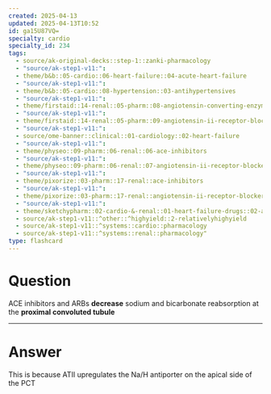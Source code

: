 ```yaml
---
created: 2025-04-13
updated: 2025-04-13T10:52
id: ga15U87VQ=
specialty: cardio
specialty_id: 234
tags:
  - source/ak-original-decks::step-1::zanki-pharmacology
  - "source/ak-step1-v11:": 
  - theme/b&b::05-cardio::06-heart-failure::04-acute-heart-failure
  - "source/ak-step1-v11:": 
  - theme/b&b::05-cardio::08-hypertension::03-antihypertensives
  - "source/ak-step1-v11:": 
  - theme/firstaid::14-renal::05-pharm::08-angiotensin-converting-enzyme-inhibitors
  - "source/ak-step1-v11:": 
  - theme/firstaid::14-renal::05-pharm::09-angiotensin-ii-receptor-blockers
  - "source/ak-step1-v11:": 
  - source/ome-banner::clinical::01-cardiology::02-heart-failure
  - "source/ak-step1-v11:": 
  - theme/physeo::09-pharm::06-renal::06-ace-inhibitors
  - "source/ak-step1-v11:": 
  - theme/physeo::09-pharm::06-renal::07-angiotensin-ii-receptor-blockers
  - "source/ak-step1-v11:": 
  - theme/pixorize::03-pharm::17-renal::ace-inhibitors
  - "source/ak-step1-v11:": 
  - theme/pixorize::03-pharm::17-renal::angiotensin-ii-receptor-blockers-(arbs)
  - "source/ak-step1-v11:": 
  - theme/sketchypharm::02-cardio-&-renal::01-heart-failure-drugs::02-ace-inhibitors,-arbs,-aliskiren
  - source/ak-step1-v11::^other::^highyield::2-relativelyhighyield
  - source/ak-step1-v11::^systems::cardio::pharmacology
  - source/ak-step1-v11::^systems::renal::pharmacology"
type: flashcard
---
```


# Question
ACE inhibitors and ARBs **decrease** sodium and bicarbonate reabsorption at the **proximal convoluted tubule**

---

# Answer
This is because ATII upregulates the Na/H antiporter on the apical side of the PCT